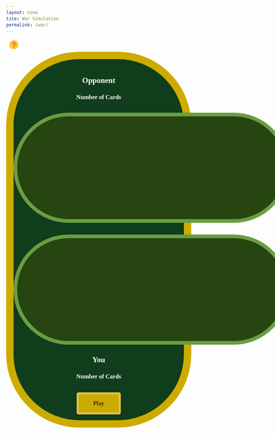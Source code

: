 ```yaml
---
layout: none
tite: War Simulation
permalink: /war/
---
```

<html>
<body>
    <button class="question_btn" data-modal-target="#modal"><img src="https://github.com/SRIHITAKOTT1213/DVASS/blob/master/images/question.png?raw=true" width="30" height="30"></button>
        <div class="modal" id="modal">
            <div class="modal-header">
                <div class="title">War Instructions</div>
                <button data-close-button class="close-button">&times;</button>
            </div>
            <div class="modal-body">
                <ol>
                    <li><b>Objective:</b> The objective of war is to win all the cards in the deck. </li>
                    <li><b>How to play:</b> Each round, hit the "Draw" button so both you and your opponent reveal the top card from your respective decks simulataneously. The plyaer with the higher-ranking card wins the round and collects both cards, adding them to a win pile. This win pile will be shuffled and recycled into your card deck once that deck runs out. </li>
                    <li><b>WAR:</b> When players place down two cards of the same value, a war happens! Both players place down an additional 2 cards. The last card placed down is compared between the two players, and the player with the higher-ranking card wins all the cards on the table, including those from the war. If there is another war, the process of war is repeated until a winner is determined. </li>
                    <li><b>Card Values:</b> Ace is worth 1, numbered cards (2-10) are worth their face value, face card J is worth 11, face card Q is worth 12, and face card K is worth 13. </li>
                </ol>
            </div>
        </div>
        <div id="overlay"></div>
    <div class="big_ol_cont">
        <br>
        <div style="text-align:center;justify-content:center">
            <h2>Opponent</h2>
            <h3>Number of Cards</h3>
            <div id="opp_num"></div>
            <br>
            <table id="opp_card_table" class="card_table_d">
                <tr id="opp_cards">
                </tr>
            </table>
            <br>
            <br>
            <table id="opp_card_table" class="card_table_p">
                <tr id="you_cards">
                </tr>
            </table>
            <h2>You</h2>
            <h3>Number of Cards</h3>
            <div id="player_num"></div>
        </div>
        <div id="buttons" style="margin:auto;text-align:center;justify-content:center">
            <br>
            <img src="{{ site.baseurl }}/images/blackjack/facedown_card.png" id="faceDownCard" style="display:none" onclick="moveCardUp();buttonDraw()"> 
            <div id="win_text"></div>
            <button id="draw_button" class="select_button" style="display:none" onclick="buttonDraw();moveCardUp()">Draw</button>
            <button id="play_button" class="select_button" style="display:block" onclick="gameStart()">Play</button>
            <button id="finish_game" class="select_button" style="display:none" onclick="record()">Finish and Submit Score</button>
            <input id="username_input" class="db_input" type="text" style="display:none">
            <button id="submit_button" class="select_button" style="display:none">Submit</button>
        </div>
        <br>
        <div>
    </div>

<style>
    .big_ol_cont {
        justify-content:center;
        margin:auto;
        border:20px solid;
        border-color:#ccac00;
        border-radius:200px;
        background-color: #103d1c;
        color:white;
        font-family:serif;
    }

    .card_table_d {
        width: 750px;
        height: 300px;
        border: 10px solid;
        border-radius: 150px;
        border-color: #699e42;
        background-color: #274510;
        padding:20px;
        justify-content:center;
        text-align:center;
        font-size:16px;
    }

    .card_table_p {
        width: 750px;
        height: 300px;
        border: 10px solid;
        border-radius: 150px;
        border-color: #699e42;
        background-color: #274510;
        padding:20px;
        justify-content:center;
        text-align:center;
        font-size:16px;
    }

    .select_table {
        margin:auto;
        text-align:center;
        justify-content:center;
        padding:5px;
        font-family:serif;
    }

    .db_input {
        justify-content:center;
        margin:auto;
        border: 5px solid;
        border-radius: 10px;
        background-color:white;
    }

    .select_button {
        margin:auto;
        text-align:center;
        justify-content:center;
        border: 5px solid;
        border-radius:5px;
        border-color:#E2C550;
        width:120px;
        height:60px;
        background-color:#ccac00;
        font-size:17px;
        font-family:serif;
    }

    .modal {
        position: fixed;
        top: 50%;
        left: 50%;
        transform: translate(-50%, -50%) scale(0);
        transition: 200ms ease-in-out;
        border: 1px solid black;
        border-radius: 10px;
        z-index: 10;
        background-color: white;
        width: 500px;
        max-width: 80%;
    }

    .modal.active {
        transform: translate(-50%, -50%) scale(1);
    }

    .modal-header {
        padding: 10px 15px;
        display: flex;
        justify-content: space-between;
        align-items: center;
        border-bottom: 1px solid black;
    }

    ..modal-header .title {
        font-size: 1.25rem;
        font-weight: bold;
        color: black;
        text-align: center;
    }

    .modal-header .close-button {
        cursor: pointer;
        border: none;
        outline: none;
        background: none;
        font-size: 1.25rem;
        font-weight: bold;
    }

    .modal-body {
        padding: 10px 15px;
    }

    #overlay {
        position: fixed;
        opacity: 0;
        top: 0;
        left: 0;
        right: 0;
        bottom: 0;
        background-color: rgba(0, 0, 0, ,5);
        transition: 200ms ease-in-out;
        pointer-events: none;
    }

    #overlay.active {
        pointer-events: all;
        opacity: 1;
    }

    #faceDownCard {
        position: relative;
        width: 100;
        height: 150;
        transition: transform 0.3s ease;
        margin: auto;
    }
/*
    .moveUp {
        transform: translate(50px, 50px);
    }
*/
    table { margin: auto }
    
    .question_btn {
        background: none;
        border: none;
    }
</style>

<script>
    const oppRow = document.getElementById("opp_cards");
    const playerRow = document.getElementById("you_cards");
    const stayButton = document.getElementById("stay_button");
    const playButton = document.getElementById("play_button");
    const finishButton = document.getElementById("finish_game");
    const usernameInput = document.getElementById("username_input");
    const playerNum = document.getElementById("player_num");
    const oppNum = document.getElementById("opp_num");
    const submitButton = document.getElementById("submit_button");
    const winText = document.getElementById("win_text");

    const openModalButtons = document.querySelectorAll('[data-modal-target]')
    const closeModalButtons = document.querySelectorAll('[data-close-button]')
    const overlay = document.getElementById('overlay')

    openModalButtons.forEach(button => {
        button.addEventListener('click', () => {
            const modal = document.querySelector(button.dataset.modalTarget)
            openModal(modal)
        })
    })

    overlay.addEventListener('click', () => {
        const modals = document.querySelectorAll('.modal.active')
        modals.forEach(modal => {
            closeModal(modal)
        })
    })

    closeModalButtons.forEach(button => {
        button.addEventListener('click', () => {
            const modal = button.closest('.modal')
            closeModal(modal)
        })
    })

    function openModal(modal) {
        if (modal == null) return
        modal.classList.add('active')
        overlay.classList.add('active')
    }

    function closeModal(modal) {
        if (modal == null) return
        modal.classList.remove('active')
        overlay.classList.remove('active')
    }

    function moveCardUp() {
        var facedown = document.getElementById("faceDownCard");
        facedown.style.transform = "translate(50%, -30%)";

        setTimeout(function() {
            facedown.style.display = "none";
        }, 250);

        // facedown.classList.add("moveUp");
    }

    // card class
    class Card {
        constructor(suit, val) {
            this.suit = suit;
            this.value = val;
            if (val == 1) {
                this.kind = "Ace";
            } else if (val == 11) {
                this.kind = "Jack";
            } else if (val == 12) {
                this.kind = "Queen";
            } else if (val == 13) {
                this.kind = "King";
            } else {
                this.kind = String(val);
            }
        };
        cshow() {
            return this.kind + " of " + this.suit;
        };
    };

    // card test
    var tcard = new Card("Spades", 3);
    console.log(tcard.cshow());

    // deck class
    class Deck {
        constructor() {
            this.cards = [];
            this.build()
        }
        build() {
            const suits = ["Spades", "Hearts", "Diamonds", "Clubs"];
            for (let s in suits) {
                for (let v = 1; v < 14; v++) {
                    this.cards.push(new Card(suits[s], v));
                }
            }
        };
        shuffle() {
            for (var i = this.cards.length - 1; i > 0; i--) {
                var j = Math.floor(Math.random() * (i + 1));
                var temp = this.cards[i];
                this.cards[i] = this.cards[j];
                this.cards[j] = temp;
            }
        }
        draw() {
            return this.cards.pop();
        }
    };

    var playerList = [];         
    var oppList = [];
    var playerWinPile = [];
    var oppWinPile = [];
    var playercard_num = 0;
    var oppcard_num = 0;
    var deck = "placeholder";

    function updateCardCount() {
        playercard_num = playerList.length + playerWinPile.length;
        oppcard_num = oppList.length + oppWinPile.length;
    }

    function gameStart() {
        oppRow.innerHTML = "";
        playerRow.innerHTML = "";
        player_num.innerHTML = playercard_num;
        opp_num.innerHTML = oppcard_num;

        // create and shuffle new deck
        deck = new Deck();
        deck.shuffle();

        // deal card to you and opp
        for (let i = 0; i < 26; i++) {
            playerList.push(deck.draw());
            oppList.push(deck.draw());
        }

        updateCardCount();
        
        player_num.innerHTML = playercard_num;
        opp_num.innerHTML = oppcard_num;

        // show draw button and hide play button 
        document.getElementById("draw_button").style.display = "block";
        document.getElementById("faceDownCard").style.display = "block";
        playButton.style.display = "none";
    }

    function givePlayerCard(card) {
        const newCard = document.createElement("td");
        const newCardImage = document.createElement("img");
        newCardImage.src = "{{ site.baseurl }}/images/blackjack/" + card.kind + card.suit + ".png";
        newCardImage.width = "100";
        newCardImage.height = "150";
        console.log(newCardImage.src); 
        newCard.appendChild(newCardImage);
        playerRow.appendChild(newCard);

        // animation trigger
        setTimeout(function() {
            newCardImage.classList.add("move-up");
        }, 100);
    };

    function giveOppCard(card) {
        if (card != "face_down") {
            const newCard = document.createElement("td");
            const newCardImage = document.createElement("img");
            newCardImage.src = "{{ site.baseurl }}/images/blackjack/" + card.kind + card.suit + ".png";
            newCardImage.width = "100";
            newCardImage.height = "150"; 
            newCard.appendChild(newCardImage);
            oppRow.appendChild(newCard);

            // animation trigger
            setTimeout(function() {
                newCardImage.classList.add("move-down");
            }, 100);
        } else {
            const newCard = document.createElement("td");
            const newCardImage = document.createElement("img");
            newCardImage.src = "{{ site.baseurl }}/images/blackjack/facedown_card.png";
            newCardImage.width = "100";
            newCardImage.height = "150";
            newCard.appendChild(newCardImage);
            //newCard.innerHTML = "Face-Down Card";
            newCard.id = "facedown_card";
            oppRow.appendChild(newCard);
        }
    };

    function disShuffle(pile) {
        for (var i = pile.length - 1; i > 0; i--) {
            var j = Math.floor(Math.random() * (i + 1));
            var temp = pile[i];
            pile[i] = pile[j];
            pile[j] = temp;
        };
        return pile;
    };

    var inWar = false;
    var onTable = [];
    var currentStreak = 0;

    function buttonDraw() {
        if (playerList.length == 0){
            playerList = disShuffle(playerWinPile);
            playerWinPile = [];
        } else if (oppList.length==0){
            oppList = disShuffle(oppWinPile);
            oppWinPile = [];
        }
        if (!(inWar)) {
            oppRow.innerHTML = "";
            playerRow.innerHTML = "";

            // draw card from deck for you and opp
            var playerCard = playerList.pop();
            var oppCard = oppList.pop();
            onTable.push(playerCard)
            onTable.push(oppCard)

            // display drawn card
            
            givePlayerCard(playerCard);
            giveOppCard(oppCard);

            // Compare the values of the drawn cards
            if (playerCard.value > oppCard.value) {
                winText.innerHTML = "You won! You take the cards on the table."
                for (card of onTable) {
                    playerWinPile.push(card);
                }
                onTable = [];
            } else if (playerCard.value < oppCard.value) {
                winText.innerHTML = "The opponent won, so they take the cards on the table."
                for (card of onTable) {
                    oppWinPile.push(card);
                }
                onTable = [];
            } else {
                // WAR LATER
                inWar = true;
                winText.innerHTML = "WAR! Put down 2 cards.";
            }
        } else {
            for (let i = 0; i < 2; i++) {
                var randwarPlayerCard = playerList.pop();
                var randwarOppCard = oppList.pop();
                onTable.push(randwarPlayerCard);
                onTable.push(randwarOppCard);
                givePlayerCard(randwarPlayerCard);
                giveOppCard(randwarOppCard);
                if (i == 1) {
                    var warPlayerCard = randwarPlayerCard;
                    var warOppCard = randwarOppCard;
                }
            } if (warPlayerCard.value > warOppCard.value) {
                winText.innerHTML = "You won the war! You take the cards on the table.";
                for (card of onTable) {
                    playerWinPile.push(card);
                }
                onTable = [];
                inWar = false;
            } else if (warPlayerCard.value < warOppCard.value) {
                winText.innerHTML = "Opponent won the war! They take the cards on the table.";
                for (card of onTable) {
                    oppWinPile.push(card);
                }
                onTable = [];
                inWar = false;
            } else {
                winText.innerHTML = "Another WAR! Put down 2 more cards.";
            }
        }

        updateCardCount();
        player_num.innerHTML = playercard_num;
        opp_num.innerHTML = oppcard_num;

        // Check if the deck is empty
        if (playerList.length + playerWinPile.length == 0 || oppList.length + oppWinPile.length == 0) {
            // Hide the "Draw" button and show the "Finish and Submit Score" button
            document.getElementById("draw_button").style.display = "none";
            document.getElementById("faceDownCard").style.display = "none";
            oppRow.innerHTML = "";
            playerRow.innerHTML = "";
            if (playerList.length + playerWinPile.length == 0) {
                winText.innerHTML = "You won the game, Congrats! You can now play again to increase your score (amount of wins), or finish and submit your current score.";
                currentStreak += 1;
            } else if (oppList.length + oppWinPile.length == 0) {
                winText.innerHTML = "Your opponent won the game! Better luck next time. You can now play again to increase your score , or finish and submit your current score.";
            }
            playButton.style.display = "block";
            finishButton.style.display = "block";
        }
    }

    function record() {
        playButton.style = "display:none";
        finishButton.style = "display:none";

        usernameInput.style.display = "block";
        submitButton.style.display = "block";

        winText.innerHTML = "Input a username for the leaderboard. Your current score (amount of wins) is " + String(currentStreak) + ".";
    }
</script>